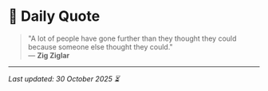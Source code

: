 # 📜 Daily Quote

> "A lot of people have gone further than they thought they could because someone else thought they could."  
> — **Zig Ziglar**

---

_Last updated: 30 October 2025 ⏳_
